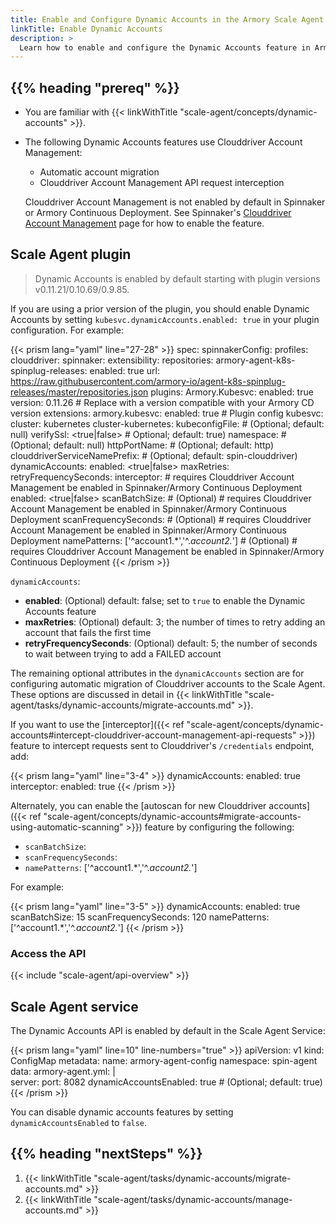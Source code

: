 ```yaml
---
title: Enable and Configure Dynamic Accounts in the Armory Scale Agent
linkTitle: Enable Dynamic Accounts
description: >
  Learn how to enable and configure the Dynamic Accounts feature in Armory Scale Agent for Spinnaker and Kubernetes.
---
```


## {{% heading "prereq" %}}

* You are familiar with {{< linkWithTitle "scale-agent/concepts/dynamic-accounts" >}}.
* The following Dynamic Accounts features use Clouddriver Account Management: 

   * Automatic account migration
   * Clouddriver Account Management API request interception

   Clouddriver Account Management is not enabled by default in Spinnaker or Armory Continuous Deployment. See Spinnaker's [Clouddriver Account Management](https://spinnaker.io/docs/setup/other_config/accounts/) page for how to enable the feature. 

## Scale Agent plugin

>Dynamic Accounts is enabled by default starting with plugin versions v0.11.21/0.10.69/0.9.85. 

If you are using a prior version of the plugin, you should enable Dynamic Accounts by setting `kubesvc.dynamicAccounts.enabled: true` in your plugin configuration. For example:

{{< prism lang="yaml" line="27-28" >}}
spec:
  spinnakerConfig:
    profiles:
      clouddriver:
        spinnaker:
          extensibility:
            repositories:
              armory-agent-k8s-spinplug-releases:
                enabled: true
                url: https://raw.githubusercontent.com/armory-io/agent-k8s-spinplug-releases/master/repositories.json
            plugins:
              Armory.Kubesvc:
                enabled: true
                version: 0.11.26  # Replace with a version compatible with your Armory CD version
                extensions:
                  armory.kubesvc:
                    enabled: true
        # Plugin config
        kubesvc:  
          cluster: kubernetes
          cluster-kubernetes:
            kubeconfigFile: <path-to-file> # (Optional; default: null) 
            verifySsl: <true|false> # Optional; default: true) 
            namespace: <string> # (Optional; default: null) 
            httpPortName: <string> # (Optional; default: http)
            clouddriverServiceNamePrefix: <string> # (Optional; default: spin-clouddriver)
         	dynamicAccounts:
             enabled: <true|false>
             maxRetries: <int>
             retryFrequencySeconds: <int>
             interceptor: # requires Clouddriver Account Management be enabled in Spinnaker/Armory Continuous Deployment
               enabled: <true|false>
             scanBatchSize: <int> # (Optional) # requires Clouddriver Account Management be enabled in Spinnaker/Armory Continuous Deployment
             scanFrequencySeconds: <int> # (Optional) # requires Clouddriver Account Management be enabled in Spinnaker/Armory Continuous Deployment
             namePatterns: ['^account1.*','^.*account2.*'] # (Optional) # requires Clouddriver Account Management be enabled in Spinnaker/Armory Continuous Deployment
{{< /prism >}}

`dynamicAccounts`:

* **enabled**: (Optional) default: false; set to `true` to enable the Dynamic Accounts feature
* **maxRetries**: (Optional) default: 3; the number of times to retry adding an account that fails the first time
* **retryFrequencySeconds**: (Optional) default: 5; the number of seconds to wait between trying to add a FAILED account

The remaining optional attributes in the `dynamicAccounts` section are for configuring automatic migration of Clouddriver accounts to the Scale Agent. These options are discussed in detail in {{< linkWithTitle "scale-agent/tasks/dynamic-accounts/migrate-accounts.md" >}}.

If you want to use the [interceptor]({{< ref "scale-agent/concepts/dynamic-accounts#intercept-clouddriver-account-management-api-requests" >}}) feature to intercept requests sent to Clouddriver's `/credentials` endpoint, add:

{{< prism lang="yaml" line="3-4" >}}
dynamicAccounts:
   enabled: true
   interceptor:
      enabled: true
{{< /prism >}}

Alternately, you can enable the [autoscan for new Clouddriver accounts]({{< ref "scale-agent/concepts/dynamic-accounts#migrate-accounts-using-automatic-scanning" >}}) feature by configuring the following:

* `scanBatchSize`: <int> 
* `scanFrequencySeconds`: <int> 
* `namePatterns`: ['^account1.*','^.*account2.*'] 

For example:

{{< prism lang="yaml" line="3-5" >}}
dynamicAccounts:
   enabled: true
   scanBatchSize: 15
   scanFrequencySeconds: 120
   namePatterns: ['^account1.*','^.*account2.*'] 
{{< /prism >}}

### Access the API

{{< include "scale-agent/api-overview" >}}

## Scale Agent service

The Dynamic Accounts API is enabled by default in the Scale Agent Service:

{{< prism lang="yaml" line=10" line-numbers="true" >}}
apiVersion: v1
kind: ConfigMap
metadata:
  name: armory-agent-config
  namespace: spin-agent
data:
  armory-agent.yml: |  
  server:
    port: 8082
  dynamicAccountsEnabled: true # (Optional; default: true)
{{< /prism >}}

You can disable dynamic accounts features by setting `dynamicAccountsEnabled` to `false`.

## {{% heading "nextSteps" %}}

1. {{< linkWithTitle "scale-agent/tasks/dynamic-accounts/migrate-accounts.md" >}}
1. {{< linkWithTitle "scale-agent/tasks/dynamic-accounts/manage-accounts.md" >}}